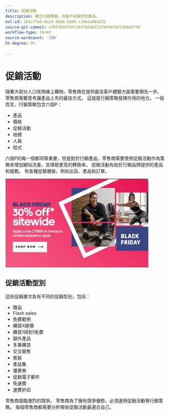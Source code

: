 ```yaml
---
title: 促銷活動
description: 建立行銷策略，向客戶促銷您的產品。
exl-id: 3b1cf7ab-6a24-40eb-b504-c19e3a064231
source-git-commit: e76f101df47116f7b246f21f0fe0fa72769d2776
workflow-type: tm+mt
source-wordcount: '199'
ht-degree: 0%

---
```


# 促銷活動

隨著大部分人口改用線上購物，零售商在提供最佳客戶體驗方面需要領先一步。 零售商需要思考讓產品上市的最佳方式。 這就是行銷策略發揮作用的地方。 一般而言，行銷策略包含六個P：

- 產品
- 價格
- 促銷活動
- 地標
- 人員
- 程式

六個P的每一個都同等重要，但是對於行銷產品，零售商需要使用促銷活動作為策略來增加網站流量，並導致更高的轉換率。 促銷活動有助於行銷品牌提供的產品和服務。 有各種促銷層級，例如出貨、產品和訂單。

![促銷廣告範例](../../assets/playbooks/promotion-example.png)

## 促銷活動型別

這些促銷層次各有不同的促銷型別，包括：

- 贈品
- Flash sales
- 免費範例
- 購買X總價
- 購買1得到1免費
- 額外產品
- 多筆購買
- 交叉銷售
- 套裝
- 產品集
- 優惠券
- 促銷電子郵件
- 免運費
- 運費折扣

零售商面臨激烈的競爭。 零售商為了擁有競爭優勢，必須運用促銷活動等行銷策略。 每個零售商都需要分析哪些促銷活動最適合自己。

